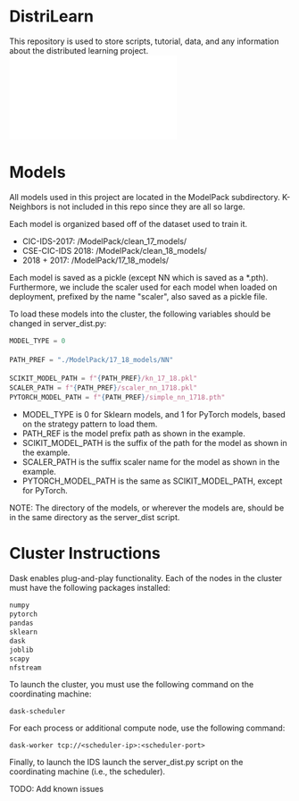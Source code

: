 # DistriLearn
This repository is used to store scripts, tutorial, data, and any information about the distributed learning project.
![Topo](Network.pdf)


# Models

All models used in this project are located in the ModelPack subdirectory. K-Neighbors is not included in this repo since they are all so large. 

Each model is organized based off of the dataset used to train it. 
 * CIC-IDS-2017: /ModelPack/clean_17_models/
 * CSE-CIC-IDS 2018: /ModelPack/clean_18_models/
 * 2018 + 2017: /ModelPack/17_18_models/

Each model is saved as a pickle (except NN which is saved as a \*.pth). Furthermore, we include the scaler used for each model when loaded on deployment, prefixed by the name "scaler", also saved as a pickle file. 

To load these models into the cluster, the following variables should be changed in server_dist.py:

```python
MODEL_TYPE = 0 

PATH_PREF = "./ModelPack/17_18_models/NN"

SCIKIT_MODEL_PATH = f"{PATH_PREF}/kn_17_18.pkl"
SCALER_PATH = f"{PATH_PREF}/scaler_nn_1718.pkl"
PYTORCH_MODEL_PATH = f"{PATH_PREF}/simple_nn_1718.pth"

```

* MODEL_TYPE is 0 for Sklearn models, and 1 for PyTorch models, based on the strategy pattern to load them.
* PATH_REF is the model prefix path as shown in the example.
* SCIKIT_MODEL_PATH is the suffix of the path for the model as shown in the example.
* SCALER_PATH is the suffix scaler name for the model as shown in the example.
* PYTORCH_MODEL_PATH is the same as SCIKIT_MODEL_PATH, except for PyTorch.


NOTE: The directory of the models, or wherever the models are, should be in the same directory as the server_dist script.


# Cluster Instructions

Dask enables plug-and-play functionality. Each of the nodes in the cluster must have the following packages installed:
```
numpy 
pytorch
pandas
sklearn
dask
joblib
scapy
nfstream
```
To launch the cluster, you must use the following command on the coordinating machine:
```
dask-scheduler
```

For each process or additional compute node, use the following command:
```
dask-worker tcp://<scheduler-ip>:<scheduler-port>
```

Finally, to launch the IDS launch the server_dist.py script on the coordinating machine (i.e., the scheduler).

TODO: Add known issues

